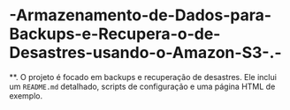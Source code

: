 # -Armazenamento-de-Dados-para-Backups-e-Recupera-o-de-Desastres-usando-o-Amazon-S3-.-
**. O projeto é focado em backups e recuperação de desastres. Ele inclui um `README.md` detalhado, scripts de configuração e uma página HTML de exemplo.
